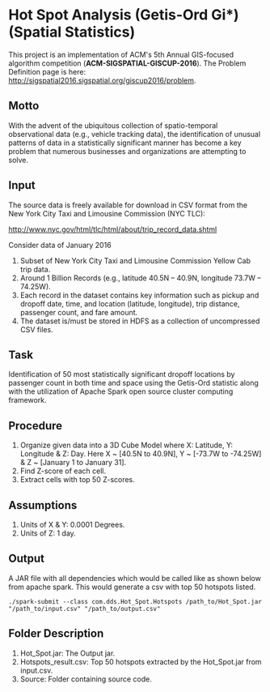 # Hot Spot Analysis (Getis-Ord Gi*) (Spatial Statistics)
This project is an implementation of ACM's 5th Annual GIS-focused algorithm competition (**ACM-SIGSPATIAL-GISCUP-2016**). The Problem Definition page is here: http://sigspatial2016.sigspatial.org/giscup2016/problem.

## Motto
With the advent of the ubiquitous collection of spatio-temporal observational data (e.g., vehicle tracking data), the identification of unusual patterns of data in a statistically significant manner has become a key problem that numerous businesses and organizations are attempting to solve.

## Input
The source data is freely available for download in CSV format from the New York City Taxi and Limousine Commission (NYC TLC):

http://www.nyc.gov/html/tlc/html/about/trip_record_data.shtml

Consider data of January 2016

1. Subset of New York City Taxi and Limousine Commission Yellow Cab trip data.
2. Around 1 Billion Records (e.g., latitude 40.5N – 40.9N, longitude 73.7W – 74.25W).
3. Each record in the dataset contains key information such as pickup and dropoff date, time, and location (latitude, longitude), trip distance, passenger count, and fare amount.
4. The dataset is/must be stored in HDFS as a collection of uncompressed CSV files.

## Task
Identification of 50 most statistically significant dropoff locations by passenger count in both time and space using the Getis-Ord statistic along with the utilization of Apache Spark open source cluster computing framework.

## Procedure
1. Organize given data into a 3D Cube Model where X: Latitude, Y: Longitude & Z: Day. Here X ~ [40.5N to 40.9N], Y ~ [-73.7W to -74.25W] & Z ~ [January 1 to January 31].
2. Find Z-score of each cell.
3. Extract cells with top 50 Z-scores.

## Assumptions
1. Units of X & Y: 0.0001 Degrees.
2. Units of Z: 1 day.

## Output
A JAR file with all dependencies which would be called like as shown below from apache spark. This would generate a csv with top 50 hotspots listed.
```
./spark-submit --class com.dds.Hot_Spot.Hotspots /path_to/Hot_Spot.jar "/path_to/input.csv" "/path_to/output.csv"
```
## Folder Description
1. Hot_Spot.jar: The Output jar.
2. Hotspots_result.csv: Top 50 hotspots extracted by the Hot_Spot.jar from input.csv.
3. Source: Folder containing source code.
